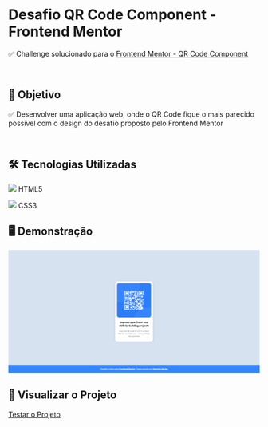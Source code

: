<h1>
Desafio QR Code Component - Frontend Mentor
</h1>

<p> ✅ Challenge solucionado para o <a href="https://www.frontendmentor.io/challenges/qr-code-component-iux_sIO_H">Frontend Mentor - QR Code Component</a> </p>

<br>

<h2>
🎯 Objetivo
  </h2>
  
 <p> ✅ Desenvolver uma aplicação web, onde o QR Code fique o mais parecido possível com o design do desafio proposto pelo Frontend Mentor</p>
 
 <br>
 
 <h2>
🛠 Tecnologias Utilizadas
  </h2>
  
 <p><img src="https://camo.githubusercontent.com/984b2a88651f862c502e3881c6fa5d27f077948241fe49684a0879cae28014e2/68747470733a2f2f63646e2e6a7364656c6976722e6e65742f67682f64657669636f6e732f64657669636f6e2f69636f6e732f68746d6c352f68746d6c352d6f726967696e616c2d776f72646d61726b2e737667" height="18"/> HTML5</p>
 <p><img src="https://camo.githubusercontent.com/7894f44095e8df88e2c12b0f2c91441ca66d029cf10ae3c068362bb9e68d3df9/68747470733a2f2f63646e2e6a7364656c6976722e6e65742f67682f64657669636f6e732f64657669636f6e2f69636f6e732f637373332f637373332d6f726967696e616c2d776f72646d61726b2e737667" height="18"/> CSS3</p>

<h2>
🖥️ Demonstração
  </h2>
  
  <img src="./assets/screenshot-qr-code.PNG" width="1200px">
  
<h2>
👀 Visualizar o Projeto
  </h2>
<a href="https://mau-rocha.github.io/QR-Code-Component-Frontend-Mentor/">Testar o Projeto</a>
